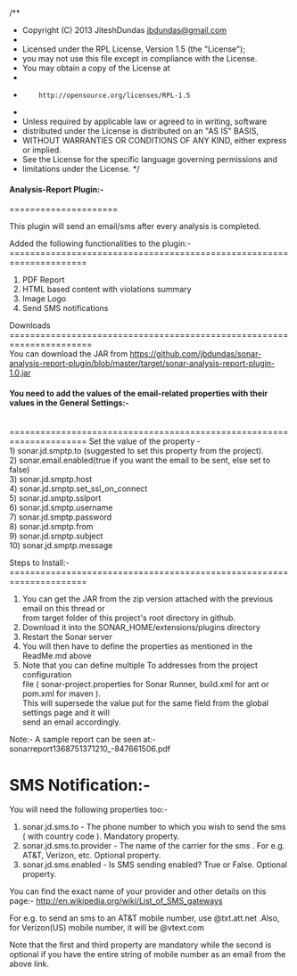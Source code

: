 /**
 * Copyright (C) 2013 JiteshDundas <jbdundas@gmail.com>
 *
 * Licensed under the RPL License, Version 1.5 (the "License");
 * you may not use this file except in compliance with the License.
 * You may obtain a copy of the License at
 *
 *         http://opensource.org/licenses/RPL-1.5
 *
 * Unless required by applicable law or agreed to in writing, software
 * distributed under the License is distributed on an "AS IS" BASIS,
 * WITHOUT WARRANTIES OR CONDITIONS OF ANY KIND, either express or implied.
 * See the License for the specific language governing permissions and
 * limitations under the License.
 */

<h4>Analysis-Report Plugin:-</h4>
=====================

This plugin will send an email/sms after every analysis is completed.<br>

Added the following functionalities to the plugin:-<br>
=====================================================================<br>
1) PDF Report<br>
2) HTML based content with violations summary<br>
3) Image Logo<br>
4) Send SMS notifications

Downloads
======================================================================<br>
You can download the JAR from https://github.com/jbdundas/sonar-analysis-report-plugin/blob/master/target/sonar-analysis-report-plugin-1.0.jar


<h4>You need to add the values of the email-related properties with their values in the General Settings:-</h4><br>
=====================================================================
Set the value of the property - <br>
1)  sonar.jd.smptp.to (suggested to set this property from the project).<br>
2)  sonar.email.enabled(true if you want the email to be sent, else set to false) <br>
3)  sonar.jd.smptp.host<br>
4)  sonar.jd.smptp.set_ssl_on_connect<br>
5)  sonar.jd.smptp.sslport<br>
6)  sonar.jd.smptp.username<br>
7)  sonar.jd.smptp.password<br>
8)  sonar.jd.smptp.from<br>
9)  sonar.jd.smptp.subject<br>
10) sonar.jd.smptp.message<br>

Steps to Install:-<br>
=====================================================================<br>
1) You can get the JAR from the zip version attached with the previous email on this thread or <br>
from  target  folder of this project's root directory in github. <br>
2) Download it into the SONAR_HOME/extensions/plugins directory<br>
3) Restart the Sonar server<br>
4) You will then have to define the properties as mentioned in the <br>
ReadMe.md above<br>
5) Note that you can define multiple To addresses from the project configuration <br>
file ( sonar-project.properties for Sonar Runner, build.xml for ant or pom.xml for maven ).<br>
 This will supersede the value put for the same field from the global settings page and it will<br>
  send an email accordingly.<br>
  
 Note:- A sample report can be seen at:- <br>
 sonarreport1368751371210_-847661506.pdf <br>


SMS Notification:-<br>
===========================================================================
You will need the following properties too:-
1) sonar.jd.sms.to - The phone number to which you wish to send the sms ( with country code ). Mandatory property.
2) sonar.jd.sms.to.provider - The name of the carrier for the sms . For e.g. AT&T, Verizon, etc. Optional property.
3) sonar.jd.sms.enabled - Is SMS sending enabled? True or False. Optional property.

You can find the exact name of your provider and other details on this page:-
http://en.wikipedia.org/wiki/List_of_SMS_gateways

For e.g. to send an sms to an AT&T mobile number, use <mobile number>@txt.att.net .Also, for Verizon(US) mobile number,
it will be <mobile number>@vtext.com

Note that the first and third property are mandatory while the second is optional if you have the entire string of 
mobile number as an email from the above link.

